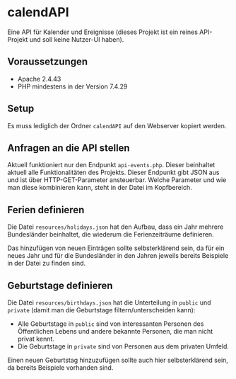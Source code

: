 # calendAPI

Eine API für Kalender und Ereignisse (dieses Projekt ist ein reines API-Projekt und soll keine Nutzer-UI haben).

## Voraussetzungen

* Apache 2.4.43
* PHP mindestens in der Version 7.4.29

## Setup

Es muss lediglich der Ordner `calendAPI` auf den Webserver kopiert werden.

## Anfragen an die API stellen

Aktuell funktioniert nur den Endpunkt `api-events.php`. Dieser beinhaltet aktuell alle Funktionalitäten des Projekts. Dieser Endpunkt gibt JSON aus und ist über
HTTP-GET-Parameter ansteuerbar. Welche Parameter und wie man diese kombinieren kann, steht in der Datei im Kopfbereich.

## Ferien definieren

Die Datei `resources/holidays.json` hat den Aufbau, dass ein Jahr mehrere Bundesländer beinhaltet, die wiederum die Ferienzeiträume definieren.

Das hinzufügen von neuen Einträgen sollte selbsterklärend sein, da für ein neues Jahr und für die Bundesländer in den Jahren jeweils bereits Beispiele
in der Datei zu finden sind.

## Geburtstage definieren

Die Datei `resources/birthdays.json` hat die Unterteilung in `public` und `private` (damit man die Geburtstage filtern/unterscheiden kann):
* Alle Geburtstage in `public` sind von interessanten Personen des Öffentlichen Lebens und andere bekannte Personen, die man nicht privat kennt.
* Die Geburtstage in `private` sind von Personen aus dem privaten Umfeld.

Einen neuen Geburtstag hinzuzufügen sollte auch hier selbsterklärend sein, da bereits Beispiele vorhanden sind.